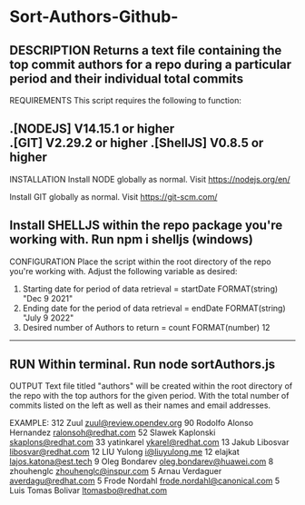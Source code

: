 # Sort-Authors-Github-

DESCRIPTION
Returns a text file containing the top commit authors for a repo during a particular period and their individual total commits 
--------------------------------------------------------------------------------------

REQUIREMENTS
This script requires the following to function:

.[NODEJS] V14.15.1 or higher  
.[GIT] V2.29.2 or higher 
.[ShellJS] V0.8.5 or higher
--------------------------------------------------------------------------------------

INSTALLATION
Install NODE globally as normal. Visit
  https://nodejs.org/en/

Install GIT globally as normal. Visit 
  https://git-scm.com/
  
Install SHELLJS within the repo package you're working with. Run 
  npm i shelljs (windows) 
-------------------------------------------------------------------------------------
  
CONFIGURATION
Place the script within the root directory of the repo you're working with.
Adjust the following variable as desired:

1. Starting date for period of data retrieval = startDate FORMAT(string)  "Dec 9 2021"
2. Ending date for the period of data retrieval = endDate FORMAT(string)  "July 9 2022"
3. Desired number of Authors to return = count FORMAT(number) 12 
-------------------------------------------------------------------------------------

RUN
Within terminal. Run
  node sortAuthors.js
-------------------------------------------------------------------------------------

OUTPUT
Text file titled "authors" will be created within the root directory of the repo with the top authors for the given period. With the total number of commits listed on the left as well as their names and email addresses.

EXAMPLE:
    312	Zuul <zuul@review.opendev.org>
     90	Rodolfo Alonso Hernandez <ralonsoh@redhat.com>
     52	Slawek Kaplonski <skaplons@redhat.com>
     33	yatinkarel <ykarel@redhat.com>
     13	Jakub Libosvar <libosvar@redhat.com>
     12	LIU Yulong <i@liuyulong.me>
     12	elajkat <lajos.katona@est.tech>
      9	Oleg Bondarev <oleg.bondarev@huawei.com>
      8	zhouhenglc <zhouhenglc@inspur.com>
      5	Arnau Verdaguer <averdagu@redhat.com>
      5	Frode Nordahl <frode.nordahl@canonical.com>
      5	Luis Tomas Bolivar <ltomasbo@redhat.com>

